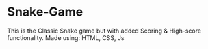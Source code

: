 # Snake-Game
This is the Classic Snake game but with added Scoring &amp; High-score functionality. Made using: HTML, CSS, Js
